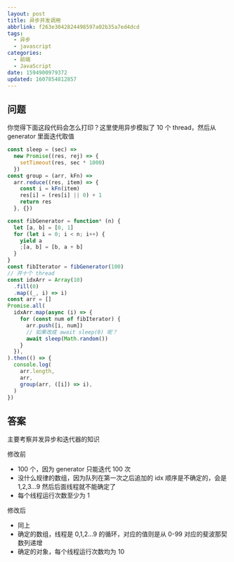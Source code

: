 ```yaml
---
layout: post
title: 异步并发调用
abbrlink: f263e3042824498597a02b35a7ed4dcd
tags:
  - 异步
  - javascript
categories:
  - 前端
  - JavaScript
date: 1594900979372
updated: 1607854812857
---
```


## 问题

你觉得下面这段代码会怎么打印？这里使用异步模拟了 10 个 thread，然后从 generator 里面迭代取值

```js
const sleep = (sec) =>
  new Promise((res, rej) => {
    setTimeout(res, sec * 1000)
  })
const group = (arr, kFn) =>
  arr.reduce((res, item) => {
    const i = kFn(item)
    res[i] = (res[i] || 0) + 1
    return res
  }, {})

const fibGenerator = function* (n) {
  let [a, b] = [0, 1]
  for (let i = 0; i < n; i++) {
    yield a
    ;[a, b] = [b, a + b]
  }
}
const fibIterator = fibGenerator(100)
// 开十个 thread
const idxArr = Array(10)
  .fill(0)
  .map((_, i) => i)
const arr = []
Promise.all(
  idxArr.map(async (i) => {
    for (const num of fibIterator) {
      arr.push([i, num])
      // 如果改成 await sleep(0) 呢？
      await sleep(Math.random())
    }
  }),
).then(() => {
  console.log(
    arr.length,
    arr,
    group(arr, ([i]) => i),
  )
})
```

## 答案

主要考察并发异步和迭代器的知识

修改前

*   100 个，因为 generator 只能迭代 100 次
*   没什么规律的数组，因为队列在第一次之后追加的 idx 顺序是不确定的，会是 1,2,3...9 然后后面线程就不能确定了
*   每个线程运行次数至少为 1

修改后

*   同上
*   确定的数组，线程是 0,1,2...9 的循环，对应的值则是从 0-99 对应的斐波那契数列递增
*   确定的对象，每个线程运行次数均为 10
